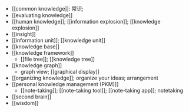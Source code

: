 - [[common knowledge]]: 常识;
- [[evaluating knowledge]]
- [[human knowledge]]; [[information explosion]]; [[knowledge explosion]]
- [[insight]]
- [[information unit]]; [[knowledge unit]]
- [[knowledge base]]
- [[knowledge framework]]
    - [[file tree]]; [[knowledge tree]]
- [[knowledge graph]]
    - graph view; [[graphical display]]
- [[organizing knowledge]]; organize your ideas; arrangement
- [[personal knowledge management (PKM)]]
    - [[note-taking]]; [[note-taking tool]]; [[note-taking app]]; notetaking
- [[second brain]]
- [[wisdom]]
